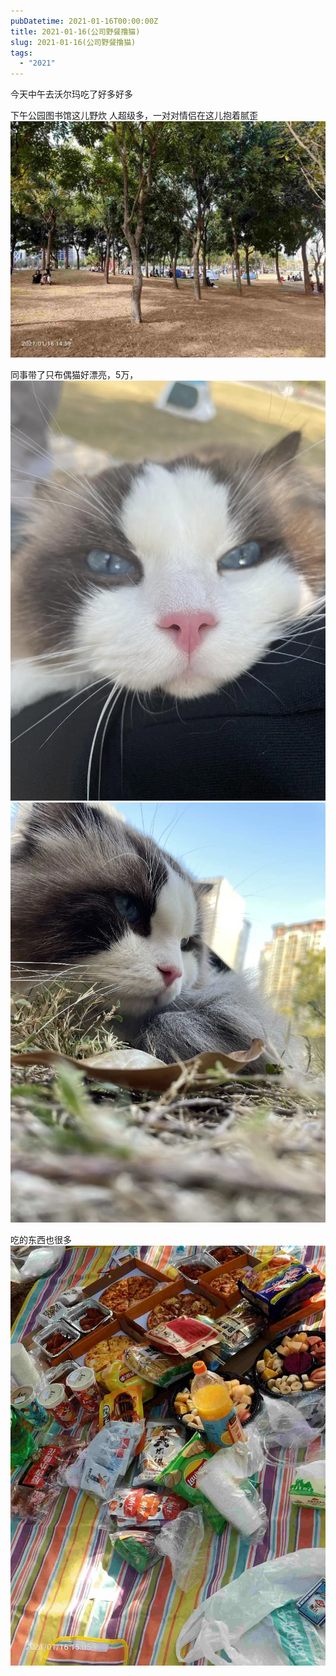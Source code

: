 ```yaml
---
pubDatetime: 2021-01-16T00:00:00Z
title: 2021-01-16(公司野餐撸猫)
slug: 2021-01-16(公司野餐撸猫)
tags:
  - "2021"
---
```


今天中午去沃尔玛吃了好多好多

下午公园图书馆这儿野炊
人超级多，一对对情侣在这儿抱着腻歪
![](../../img/6904315-7ee231d0be3d0436.jpg)

同事带了只布偶猫好漂亮，5万，
![](../../img/6904315-cda6a758427a5f43.jpg)
![](../../img/6904315-3ae7dda9ca9595b4.jpg)

吃的东西也很多![](../../img/6904315-a763acd6445111ab.jpg)
